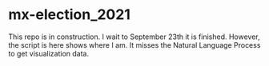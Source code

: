 # mx-election_2021

This repo is in construction. I wait to September 23th it is finished. 
However, the script is here shows where I am. It misses the Natural Language Process to get visualization data.
